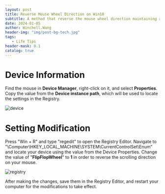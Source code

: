```yaml
---
layout: post
title: Reverse Mouse Wheel Direction on Win10
subtitle: A method that reverse the mouse wheel direction maintaining a similar feel to that on Mac.
date: 2024-01-05
author: Winchell.Wang
header-img: "img/post-bg-tech.jpg"
tags: 
   - Life Tips
header-mask: 0.1
catalog: true
---
```


# Device Information

Find the mouse in **Device Manager**, right-click on it, and select **Properties**. Copy the value from the **Device instance path**, which will be used to locate the settings in the Registry.

![device](https://cdn.jsdelivr.net/gh/winchellwang/winchellwang.github.io/img/_post_image/2024-01-06/device.jpg)

# Setting Modification

Press "Win + R" and type "regedit" to open the Registry Editor. Navigate to "\Computer\HKEY_LOCAL_MACHINE\SYSTEM\CurrentControlSet\Enum" and locate your device using the value from the Device Properties. Change the value of "**FlipFlopWheel**" to **1** in order to reverse the scrolling direction on your mouse.

![registry](https://cdn.jsdelivr.net/gh/winchellwang/winchellwang.github.io/img/_post_image/2024-01-06/registry.jpg)

After making the changes, save them in the Registry Editor, and restart your computer for the modifications to take effect.